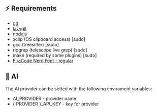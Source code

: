 ## ⚡️ Requirements

- [git](https://www.theodinproject.com/lessons/foundations-setting-up-git#step-12-install-git)
- [lazygit](https://github.com/jesseduffield/lazygit?tab=readme-ov-file#installation)
- [nodejs](https://www.theodinproject.com/lessons/foundations-installing-node-js#installing-nvm)
- xclip (OS clipboard access) [sudo]
- gcc (treesitter) [sudo]
- ripgrep (telescope live grep) [sudo]
- make (required by some plugins) [sudo]
- [FiraCode Nerd Font - regular](https://github.com/ryanoasis/nerd-fonts/releases/download/v3.3.0/FiraCode.zip)

## 🤖 AI

The AI provider can be setted with the following enviroment variables:

- AI_PROVIDER - provider name
- { PROVIDER }\_API_KEY - key for provider
